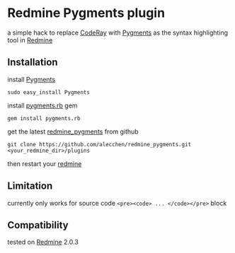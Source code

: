 # Redmine Pygments plugin

a simple hack to replace [CodeRay][coderay] with [Pygments][pygments] as the syntax highlighting tool in [Redmine][redmine]

## Installation

install [Pygments][pygments]

`sudo easy_install Pygments`

install [pygments.rb][pygments.rb] gem

`gem install pygments.rb`

get the latest [redmine_pygments] from github

`git clone https://github.com/alecchen/redmine_pygments.git <your_redmine_dir>/plugins`

then restart your [redmine][redmine]

## Limitation

currently only works for source code `<pre><code> ... </code></pre>` block

## Compatibility

tested on [Redmine][redmine] 2.0.3

[redmine]:http://www.redmine.org
[redmine_pygments]:https://github.com/alecchen/redmine_pygments
[pygments]:http://pygments.org
[pygments.rb]:https://github.com/tmm1/pygments.rb
[coderay]:http://coderay.rubychan.de
